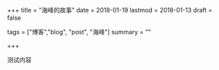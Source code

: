 +++ 
title = "海峰的故事"
date = 2018-01-19 
lastmod = 2018-01-13 
draft = false

tags = ["博客","blog", "post", "海峰"] 
summary = ""

+++

测试内容

